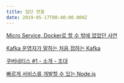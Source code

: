 ```yaml
---
title: 일단 연결
date: 2019-05-17T08:40:00.000Z
---
```

[Micro Service, Docker로 할 수 밖에 없었던 사연](https://www.popit.kr/micro-service-docker%EB%A1%9C-%ED%95%A0-%EC%88%98-%EB%B0%96%EC%97%90-%EC%97%86%EC%97%88%EB%8D%98-%EC%82%AC%EC%97%B0/)

[Kafka 운영자가 말하는 처음 접하는 Kafka](https://www.popit.kr/kafka-%EC%9A%B4%EC%98%81%EC%9E%90%EA%B0%80-%EB%A7%90%ED%95%98%EB%8A%94-%EC%B2%98%EC%9D%8C-%EC%A0%91%ED%95%98%EB%8A%94-kafka/)

[쿠버네티스 #1 - 소개 - 조대](https://bcho.tistory.com/1255)

[빠르게 서비스를 개발할 수 있는 Node.js](https://d2.naver.com/helloworld/4994500)
